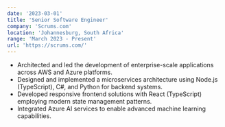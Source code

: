 ```yaml
---
date: '2023-03-01'
title: 'Senior Software Engineer'
company: 'Scrums.com'
location: 'Johannesburg, South Africa'
range: 'March 2023 - Present'
url: 'https://scrums.com/'
---
```


- Architected and led the development of enterprise-scale applications across AWS and Azure platforms.
- Designed and implemented a microservices architecture using Node.js (TypeScript), C#, and Python for backend systems.
- Developed responsive frontend solutions with React (TypeScript) employing modern state management patterns.
- Integrated Azure AI services to enable advanced machine learning capabilities.
